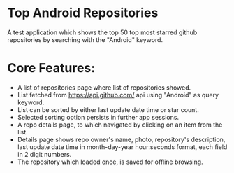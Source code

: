 # Top Android Repositories

A test application which shows the top 50 top most starred github repositories by searching with
the "Android" keyword.

# Core Features:
- A list of repositories page where list of repositories showed.
- List fetched from https://api.github.com/ api using "Android" as query keyword.
- List can be sorted by either last update date time or star count.
- Selected sorting option persists in further app sessions.
- A repo details page, to which navigated by clicking on an item from the list.
- Details page shows repo owner's name, photo, repository's description, last update date
  time in month-day-year hour:seconds format, each field in 2 digit numbers.
- The repository which loaded once, is saved for offline browsing.